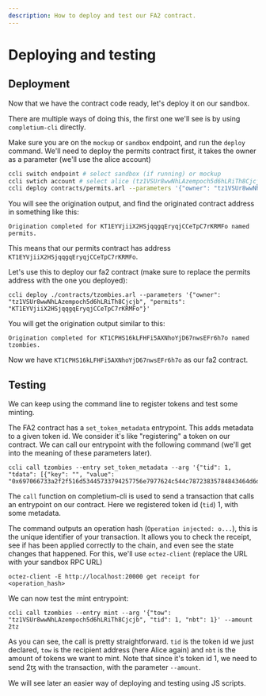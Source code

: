 ```yaml
---
description: How to deploy and test our FA2 contract.
---
```


# Deploying and testing

## Deployment

Now that we have the contract code ready, let's deploy it on our sandbox.

There are multiple ways of doing this, the first one we'll see is by using `completium-cli` directly.&#x20;

Make sure you are on the `mockup` or `sandbox` endpoint, and run the `deploy` command. We'll need to deploy the permits contract first, it takes the owner as a parameter (we'll use the alice account)

```bash
ccli switch endpoint # select sandbox (if running) or mockup
ccli swtich account # select alice (tz1VSUr8wwNhLAzempoch5d6hLRiTh8Cjcjb)
ccli deploy contracts/permits.arl --parameters '{"owner": "tz1VSUr8wwNhLAzempoch5d6hLRiTh8Cjcjb"}'
```

You will see the origination output, and find the originated contract address in something like this:&#x20;

```
Origination completed for KT1EYVjiiX2HSjqqgqEryqjCCeTpC7rKRMFo named permits.
```

This means that our permits contract has address `KT1EYVjiiX2HSjqqgqEryqjCCeTpC7rKRMFo`.

Let's use this to deploy our fa2 contract (make sure to replace the permits address with the one you deployed):&#x20;

```
ccli deploy ./contracts/tzombies.arl --parameters '{"owner": "tz1VSUr8wwNhLAzempoch5d6hLRiTh8Cjcjb", "permits": "KT1EYVjiiX2HSjqqgqEryqjCCeTpC7rKRMFo"}'
```

You will get the origination output similar to this:&#x20;

```
Origination completed for KT1CPHS16kLFHFi5AXNhoYjD67nwsEFr6h7o named tzombies.
```

Now we have `KT1CPHS16kLFHFi5AXNhoYjD67nwsEFr6h7o` as our fa2 contract.&#x20;

## Testing

We can keep using the command line to register tokens and test some minting.&#x20;

The FA2 contract has a `set_token_metadata` entrypoint. This adds metadata to a given token id. We consider it's like "registering" a token on our contract. We can call our entrypoint with the following command (we'll get into the meaning of these parameters later).

```
ccli call tzombies --entry set_token_metadata --arg '{"tid": 1, "tdata": [{"key": "", "value": "0x697066733a2f2f516d53445733794257756e7977624c544c78723835784843464d6d747a5372365a55565138433375346161314d65"}]}'
```

The `call` function on completium-cli is used to send a transaction that calls an entrypoint on our contract. Here we registered token id (`tid`) 1, with some metadata.&#x20;

The command outputs an operation hash (`Operation injected: o...`), this is the unique identifier of your transaction. It allows you to check the receipt, see if has been applied correctly to the chain, and even see the state changes that happened. For this, we'll use `octez-client` (replace the URL with your sandbox RPC URL)&#x20;

```
octez-client -E http://localhost:20000 get receipt for <operation_hash>
```

We can now test the mint entrypoint:

```
ccli call tzombies --entry mint --arg '{"tow": "tz1VSUr8wwNhLAzempoch5d6hLRiTh8Cjcjb", "tid": 1, "nbt": 1}' --amount 2tz
```

As you can see, the call is pretty straightforward. `tid` is the token id we just declared, `tow` is the recipient address (here Alice again) and `nbt` is the amount of tokens we want to mint. Note that since it's token id 1, we need to send 2ꜩ with the transaction, with the parameter `--amount`.

We will see later an easier way of deploying and testing using JS scripts.&#x20;
